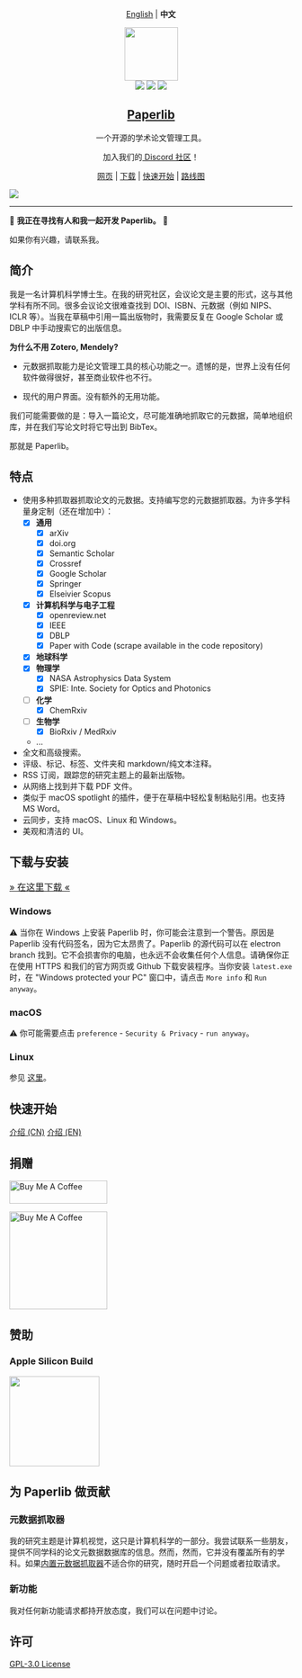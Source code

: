 <div align="center">

[English](./README.md) | **中文**

</div>
<div align="center">
<img src="./assets/icon.png" height="95" />
<br />
<img src="https://img.shields.io/badge/dynamic/json?label=Release&query=version&url=https://raw.githubusercontent.com/Future-Scholars/paperlib/master/package.json" />
<img src="https://img.shields.io/github/license/Future-Scholars/paperlib" />
<img src="https://img.shields.io/github/stars/Future-Scholars/paperlib" />
<h2><a href="https://paperlib.app/" > Paperlib </a></h2>
一个开源的学术论文管理工具。
</div>

<p align='center'>
加入我们的<a href="https://discord.gg/4unrSRjcM9"> Discord 社区</a>！
</p>


<p align='center'>
<a href='https://paperlib.app/en/'>网页</a> | <a href='https://paperlib.app/en/download.html'>下载</a> | <a href='https://paperlib.app/en/doc/getting-started.html'>快速开始</a> | <a href='https://github.com/users/Future-Scholars/projects/1/views/1'>路线图</a>
</p>

![](./assets/ui.png)

---

📣 **我正在寻找有人和我一起开发 Paperlib。** 📣

如果你有兴趣，请联系我。

## 简介

我是一名计算机科学博士生。在我的研究社区，会议论文是主要的形式，这与其他学科有所不同。很多会议论文很难查找到 DOI、ISBN、元数据（例如 NIPS、ICLR 等）。当我在草稿中引用一篇出版物时，我需要反复在 Google Scholar 或 DBLP 中手动搜索它的出版信息。

**为什么不用 Zotero, Mendely?**

- 元数据抓取能力是论文管理工具的核心功能之一。遗憾的是，世界上没有任何软件做得很好，甚至商业软件也不行。

- 现代的用户界面。没有额外的无用功能。

我们可能需要做的是：导入一篇论文，尽可能准确地抓取它的元数据，简单地组织库，并在我们写论文时将它导出到 BibTex。

那就是 Paperlib。

## 特点
- 使用多种抓取器抓取论文的元数据。支持编写您的元数据抓取器。为许多学科量身定制（还在增加中）：
    - [x] **通用**
        - [x] arXiv
        - [x] doi.org
        - [x] Semantic Scholar
        - [x] Crossref
        - [x] Google Scholar
        - [x] Springer
        - [x] Elseivier Scopus
    - [x] **计算机科学与电子工程**
        - [x] openreview.net
        - [x] IEEE
        - [x] DBLP
        - [x] Paper with Code (scrape available in the code repository)
    - [x] **地球科学**
    - [x] **物理学**
        - [x] NASA Astrophysics Data System
        - [x] SPIE: Inte. Society for Optics and Photonics
    - [ ] **化学**
        - [x] ChemRxiv
    - [ ] **生物学**
        - [x] BioRxiv / MedRxiv

    - ...
- 全文和高级搜索。
- 评级、标记、标签、文件夹和 markdown/纯文本注释。
- RSS 订阅，跟踪您的研究主题上的最新出版物。
- 从网络上找到并下载 PDF 文件。
- 类似于 macOS spotlight 的插件，便于在草稿中轻松复制粘贴引用。也支持 MS Word。
- 云同步，支持 macOS、Linux 和 Windows。
- 美观和清洁的 UI。

## 下载与安装

<a href="https://paperlib.app/en/download.html" style="font-size: 16px"> » 在这里下载 « </a>

### Windows

⚠️ 当你在 Windows 上安装 Paperlib 时，你可能会注意到一个警告。原因是 Paperlib 没有代码签名，因为它太昂贵了。Paperlib 的源代码可以在 electron branch 找到。它不会损害你的电脑，也永远不会收集任何个人信息。请确保你正在使用 HTTPS 和我们的官方网页或 Github 下载安装程序。当你安装 `latest.exe`时，在 "Windows protected your PC" 窗口中，请点击 `More info` 和 `Run anyway`。

### macOS

⚠️ 你可能需要点击 `preference` - `Security & Privacy` - `run anyway`。

### Linux

参见 [这里](https://paperlib.app/cn/download-linux.html)。

## 快速开始

[介绍 (CN)](https://paperlib.app/cn/doc/getting-started.html)
[介绍 (EN)](https://paperlib.app/en/doc/getting-started.html)  

## 捐赠

<a href="https://www.buymeacoffee.com/geoffreychen777" target="_blank"><img src="https://cdn.buymeacoffee.com/buttons/default-orange.png" alt="Buy Me A Coffee" height="41" width="174"></a>

<a href="https://www.buymeacoffee.com/geoffreychen777" target="_blank"><img src="./assets/wechat.png" alt="Buy Me A Coffee" height="174" width="174"></a>

## 赞助

### Apple Silicon Build
<img src="https://user-images.githubusercontent.com/14183213/179353324-42ee9831-68a8-4816-97f5-cc7be7189ce8.png" style="width: 160px"/>


## 为 Paperlib 做贡献

### 元数据抓取器
我的研究主题是计算机视觉，这只是计算机科学的一部分。我尝试联系一些朋友，提供不同学科的论文元数据数据库的信息。然而，然而，它并没有覆盖所有的学科。如果[内置元数据抓取器](https://github.com/Future-Scholars/paperlib/tree/master/app/repositories/scraper-repository/scrapers)不适合你的研究，随时开启一个问题或者拉取请求。

### 新功能

我对任何新功能请求都持开放态度，我们可以在问题中讨论。

## 许可

[GPL-3.0 License](./LICENSE)
